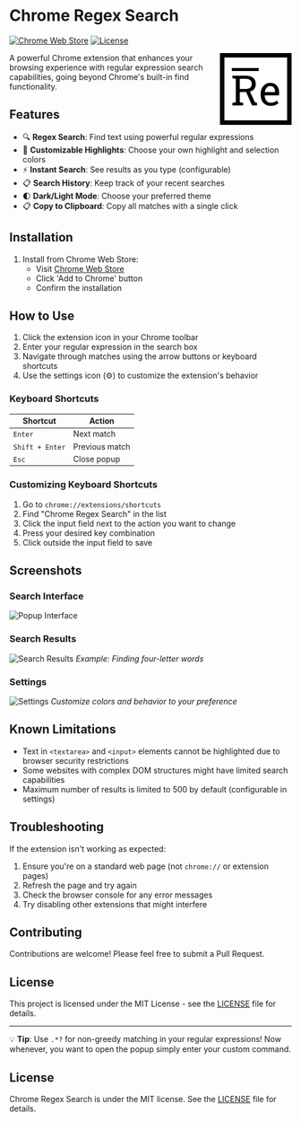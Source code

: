 # Chrome Regex Search

[![Chrome Web Store](https://img.shields.io/chrome-web-store/v/bpelaihoicobbkgmhcbikncnpacdbknn?style=flat-square)](https://chrome.google.com/webstore/detail/chrome-regex-search/bpelaihoicobbkgmhcbikncnpacdbknn)
[![License](https://img.shields.io/github/license/rogershen/chrome-regex-search?style=flat-square)](LICENSE)

<img src="https://raw.githubusercontent.com/rogershen/chrome-regex-search/master/src/icons/icons_128.png" align="right" style="padding-left: 10px;" width="128" height="128" alt="Chrome Regex Search Icon">

A powerful Chrome extension that enhances your browsing experience with regular expression search capabilities, going beyond Chrome's built-in find functionality.

## Features

- 🔍 **Regex Search**: Find text using powerful regular expressions
- 🎨 **Customizable Highlights**: Choose your own highlight and selection colors
- ⚡ **Instant Search**: See results as you type (configurable)
- 📋 **Search History**: Keep track of your recent searches
- 🌓 **Dark/Light Mode**: Choose your preferred theme
- 📋 **Copy to Clipboard**: Copy all matches with a single click

## Installation

1. Install from Chrome Web Store:
   - Visit [Chrome Web Store](https://chrome.google.com/webstore/detail/chrome-regex-search/bpelaihoicobbkgmhcbikncnpacdbknn)
   - Click 'Add to Chrome' button
   - Confirm the installation

## How to Use

1. Click the extension icon in your Chrome toolbar
2. Enter your regular expression in the search box
3. Navigate through matches using the arrow buttons or keyboard shortcuts
4. Use the settings icon (⚙️) to customize the extension's behavior

### Keyboard Shortcuts

| Shortcut | Action |
|----------|--------|
| `Enter` | Next match |
| `Shift + Enter` | Previous match |
| `Esc` | Close popup |

### Customizing Keyboard Shortcuts

1. Go to `chrome://extensions/shortcuts`
2. Find "Chrome Regex Search" in the list
3. Click the input field next to the action you want to change
4. Press your desired key combination
5. Click outside the input field to save

## Screenshots

### Search Interface
![Popup Interface](https://raw.githubusercontent.com/rogershen/chrome-regex-search/master/google-webstore/popup.png)

### Search Results
![Search Results](https://raw.githubusercontent.com/rogershen/chrome-regex-search/master/google-webstore/googlenews.png)
*Example: Finding four-letter words*

### Settings
![Settings](https://raw.githubusercontent.com/rogershen/chrome-regex-search/master/google-webstore/settings.png)
*Customize colors and behavior to your preference*

## Known Limitations

- Text in `<textarea>` and `<input>` elements cannot be highlighted due to browser security restrictions
- Some websites with complex DOM structures might have limited search capabilities
- Maximum number of results is limited to 500 by default (configurable in settings)

## Troubleshooting

If the extension isn't working as expected:

1. Ensure you're on a standard web page (not `chrome://` or extension pages)
2. Refresh the page and try again
3. Check the browser console for any error messages
4. Try disabling other extensions that might interfere

## Contributing

Contributions are welcome! Please feel free to submit a Pull Request.

## License

This project is licensed under the MIT License - see the [LICENSE](LICENSE) file for details.

---

💡 **Tip**: Use `.*?` for non-greedy matching in your regular expressions!
Now whenever, you want to open the popup simply enter your custom command.




## License

Chrome Regex Search is under the MIT license. See the <a href="https://raw.githubusercontent.com/rogershen/chrome-regex-search/master/LICENSE">LICENSE</a> file for details.
